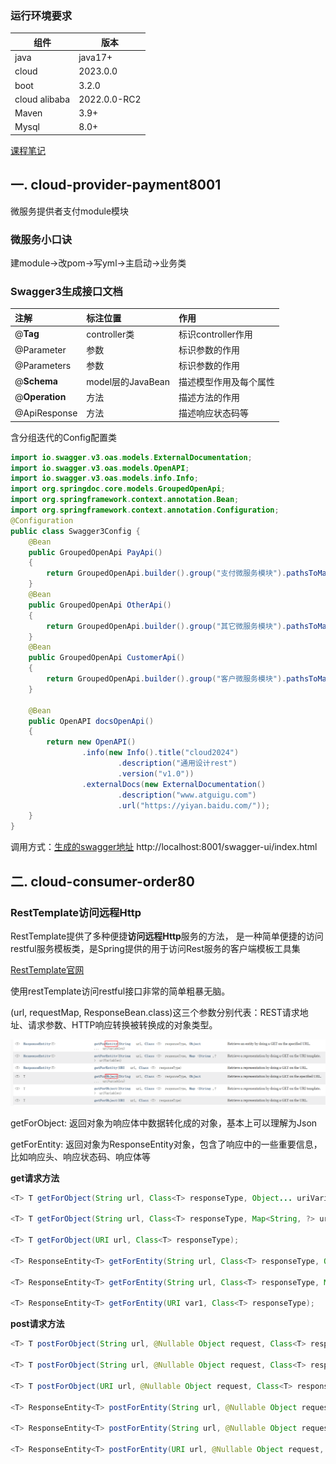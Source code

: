 ### 运行环境要求
| 组件           | 版本           | 
|---------------|--------------|
| java          | java17+      |
| cloud         | 2023.0.0     |
| boot          | 3.2.0        |
| cloud alibaba | 2022.0.0-RC2 |
| Maven         | 3.9+         |
| Mysql         | 8.0+         |

[课程笔记](./note.html)

## 一. cloud-provider-payment8001

微服务提供者支付module模块

### 微服务小口诀

建module->改pom->写yml->主启动->业务类

### Swagger3生成接口文档

| 注解           | 标注位置          | 作用                   |
| :------------- | :---------------- | :--------------------- |
| @**Tag**       | controller类      | 标识controller作用     |
| @Parameter     | 参数              | 标识参数的作用         |
| @Parameters    | 参数              | 标识参数的作用         |
| @**Schema**    | model层的JavaBean | 描述模型作用及每个属性 |
| @**Operation** | 方法              | 描述方法的作用         |
| @ApiResponse   | 方法              | 描述响应状态码等       |

含分组迭代的Config配置类
```java
import io.swagger.v3.oas.models.ExternalDocumentation;
import io.swagger.v3.oas.models.OpenAPI;
import io.swagger.v3.oas.models.info.Info;
import org.springdoc.core.models.GroupedOpenApi;
import org.springframework.context.annotation.Bean;
import org.springframework.context.annotation.Configuration;
@Configuration
public class Swagger3Config {
    @Bean
    public GroupedOpenApi PayApi()
    {
        return GroupedOpenApi.builder().group("支付微服务模块").pathsToMatch("/pay/**").build();
    }
    @Bean
    public GroupedOpenApi OtherApi()
    {
        return GroupedOpenApi.builder().group("其它微服务模块").pathsToMatch("/other/**", "/others").build();
    }
    @Bean
    public GroupedOpenApi CustomerApi()
    {
        return GroupedOpenApi.builder().group("客户微服务模块").pathsToMatch("/customer/**", "/customers").build();
    }

    @Bean
    public OpenAPI docsOpenApi()
    {
        return new OpenAPI()
                .info(new Info().title("cloud2024")
                        .description("通用设计rest")
                        .version("v1.0"))
                .externalDocs(new ExternalDocumentation()
                        .description("www.atguigu.com")
                        .url("https://yiyan.baidu.com/"));
    }
}
```

调用方式：[生成的swagger地址](http://localhost:8001/swagger-ui/index.html)
http://localhost:8001/swagger-ui/index.html

## 二. cloud-consumer-order80

### RestTemplate访问远程Http

RestTemplate提供了多种便捷**访问远程Http**服务的方法， 是一种简单便捷的访问restful服务模板类，是Spring提供的用于访问Rest服务的客户端模板工具集

[RestTemplate官网](https://docs.spring.io/spring-framework/docs/6.0.11/javadoc-api/org/springframework/web/client/RestTemplate.html)

使用restTemplate访问restful接口非常的简单粗暴无脑。

(url, requestMap, ResponseBean.class)这三个参数分别代表：REST请求地址、请求参数、HTTP响应转换被转换成的对象类型。

![image-20240809155810228](./MDImg/image-20240809155810228.png)

getForObject: 返回对象为响应体中数据转化成的对象，基本上可以理解为Json

getForEntity: 返回对象为ResponseEntity对象，包含了响应中的一些重要信息，比如响应头、响应状态码、响应体等

**get请求方法**

```java
<T> T getForObject(String url, Class<T> responseType, Object... uriVariables);

<T> T getForObject(String url, Class<T> responseType, Map<String, ?> uriVariables);

<T> T getForObject(URI url, Class<T> responseType);

<T> ResponseEntity<T> getForEntity(String url, Class<T> responseType, Object... uriVariables);

<T> ResponseEntity<T> getForEntity(String url, Class<T> responseType, Map<String, ?> uriVariables);

<T> ResponseEntity<T> getForEntity(URI var1, Class<T> responseType);
```

**post请求方法**

```java
<T> T postForObject(String url, @Nullable Object request, Class<T> responseType, Object... uriVariables);

<T> T postForObject(String url, @Nullable Object request, Class<T> responseType, Map<String, ?> uriVariables);

<T> T postForObject(URI url, @Nullable Object request, Class<T> responseType);

<T> ResponseEntity<T> postForEntity(String url, @Nullable Object request, Class<T> responseType, Object... uriVariables);

<T> ResponseEntity<T> postForEntity(String url, @Nullable Object request, Class<T> responseType, Map<String, ?> uriVariables);

<T> ResponseEntity<T> postForEntity(URI url, @Nullable Object request, Class<T> responseType);
```

